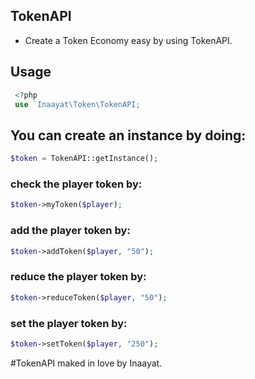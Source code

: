 ## TokenAPI

* Create a Token Economy easy by using TokenAPI.

## Usage

```php
 <?php
 use `Inaayat\Token\TokenAPI;
 ```
 
## You can create an instance by doing:
```php
$token = TokenAPI::getInstance();
```
 
### check the player token by:
```php
$token->myToken($player);
```

### add the player token by:
```php
$token->addToken($player, "50");
```

### reduce the player token by:
```php
$token->reduceToken($player, "50");
```

### set the player token by:
```php
$token->setToken($player, "250");
```

#TokenAPI maked in love by Inaayat.
